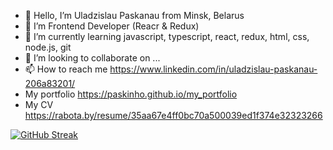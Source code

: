 - 👋 Hello, I’m Uladzislau Paskanau from Minsk, Belarus
- 👀 I’m Frontend Developer (Reacr & Redux)
- 🌱 I’m currently learning javascript, typescript, react, redux, html, css, node.js, git
- 💞️ I’m looking to collaborate on ...
- 📫 How to reach me https://www.linkedin.com/in/uladzislau-paskanau-206a83201/
- My portfolio https://paskinho.github.io/my_portfolio
- My CV https://rabota.by/resume/35aa67e4ff0bc70a500039ed1f374e32323266

[![GitHub Streak](https://streak-stats.demolab.com/?user=Paskinho)](https://git.io/streak-stats)

<!---
Paskinho/Paskinho is a ✨ special ✨ repository because its `README.md` (this file) appears on your GitHub profile.
You can click the Preview link to take a look at your changes.
--->
